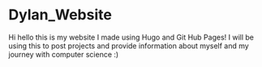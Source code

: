 # Dylan_Website
Hi hello this is my website I made using Hugo and Git Hub Pages! I will be using this to post projects and provide information about myself and my journey with computer science :)
